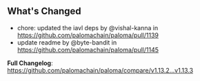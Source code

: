 ## What's Changed
* chore: updated the iavl deps by @vishal-kanna in https://github.com/palomachain/paloma/pull/1139
* update readme by @byte-bandit in https://github.com/palomachain/paloma/pull/1145


**Full Changelog**: https://github.com/palomachain/paloma/compare/v1.13.2...v1.13.3
